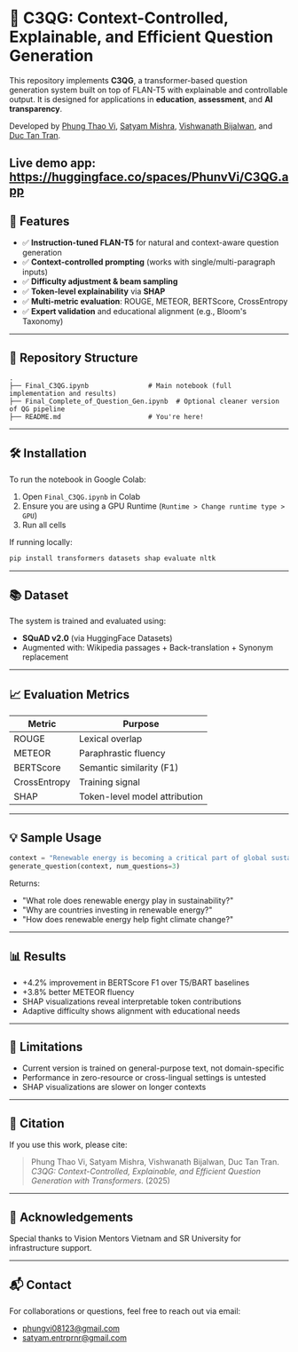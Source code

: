 
# 🧠 C3QG: Context-Controlled, Explainable, and Efficient Question Generation

This repository implements **C3QG**, a transformer-based question generation system built on top of FLAN-T5 with explainable and controllable output. It is designed for applications in **education**, **assessment**, and **AI transparency**.

Developed by [Phung Thao Vi](mailto:phungvi08123@gmail.com), [Satyam Mishra](mailto:satyam.entrprnr@gmail.com), [Vishwanath Bijalwan](mailto:vishwanath.bijalwan@gmail.com), and [Duc Tan Tran](mailto:tan.tranduc@phenikaa-uni.edu.vn).

Live demo app: https://huggingface.co/spaces/PhunvVi/C3QG.app
---

## 🚀 Features

- ✅ **Instruction-tuned FLAN-T5** for natural and context-aware question generation
- ✅ **Context-controlled prompting** (works with single/multi-paragraph inputs)
- ✅ **Difficulty adjustment & beam sampling**
- ✅ **Token-level explainability** via **SHAP**
- ✅ **Multi-metric evaluation**: ROUGE, METEOR, BERTScore, CrossEntropy
- ✅ **Expert validation** and educational alignment (e.g., Bloom's Taxonomy)

---

## 📂 Repository Structure

```
.
├── Final_C3QG.ipynb               # Main notebook (full implementation and results)
├── Final_Complete_of_Question_Gen.ipynb  # Optional cleaner version of QG pipeline
├── README.md                      # You're here!
```

---

## 🛠️ Installation

To run the notebook in Google Colab:

1. Open `Final_C3QG.ipynb` in Colab
2. Ensure you are using a GPU Runtime (`Runtime > Change runtime type > GPU`)
3. Run all cells

If running locally:

```bash
pip install transformers datasets shap evaluate nltk
```

---

## 📚 Dataset

The system is trained and evaluated using:

- **SQuAD v2.0** (via HuggingFace Datasets)
- Augmented with: Wikipedia passages + Back-translation + Synonym replacement

---

## 📈 Evaluation Metrics

| Metric      | Purpose                        |
|-------------|--------------------------------|
| ROUGE       | Lexical overlap                |
| METEOR      | Paraphrastic fluency           |
| BERTScore   | Semantic similarity (F1)       |
| CrossEntropy| Training signal                |
| SHAP        | Token-level model attribution  |

---

## 💡 Sample Usage

```python
context = "Renewable energy is becoming a critical part of global sustainability efforts."
generate_question(context, num_questions=3)
```

Returns:
- "What role does renewable energy play in sustainability?"
- "Why are countries investing in renewable energy?"
- "How does renewable energy help fight climate change?"

---

## 📊 Results

- +4.2% improvement in BERTScore F1 over T5/BART baselines
- +3.8% better METEOR fluency
- SHAP visualizations reveal interpretable token contributions
- Adaptive difficulty shows alignment with educational needs

---

## 📌 Limitations

- Current version is trained on general-purpose text, not domain-specific
- Performance in zero-resource or cross-lingual settings is untested
- SHAP visualizations are slower on longer contexts

---

## 📄 Citation

If you use this work, please cite:

> Phung Thao Vi, Satyam Mishra, Vishwanath Bijalwan, Duc Tan Tran.  
> *C3QG: Context-Controlled, Explainable, and Efficient Question Generation with Transformers*. (2025)

---

## 🤝 Acknowledgements

Special thanks to Vision Mentors Vietnam and SR University for infrastructure support.

---

## 📬 Contact

For collaborations or questions, feel free to reach out via email:
- [phungvi08123@gmail.com](mailto:phungvi08123@gmail.com)
- [satyam.entrprnr@gmail.com](mailto:satyam.entrprnr@gmail.com)
